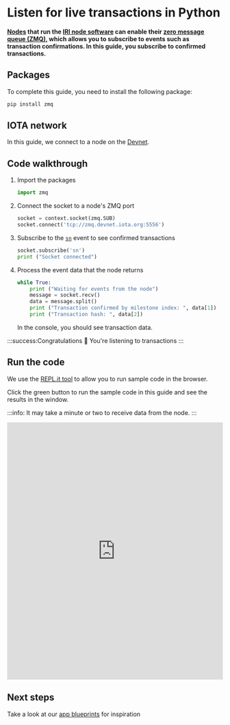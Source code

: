 # Listen for live transactions in Python

**[Nodes](root://getting-started/0.1/network/nodes.md) that run the [IRI node software](root://node-software/0.1/iri/introduction/overview.md) can enable their [zero message queue (ZMQ)](https://zeromq.org/), which allows you to subscribe to events such as transaction confirmations. In this guide, you subscribe to confirmed transactions.**

## Packages

To complete this guide, you need to install the following package:

```bash
pip install zmq
```

## IOTA network

In this guide, we connect to a node on the [Devnet](root://getting-started/0.1/network/iota-networks.md#devnet).

## Code walkthrough

1. Import the packages

    ```python
    import zmq
    ```

2. Connect the socket to a node's ZMQ port

    ```python
	socket = context.socket(zmq.SUB)
    socket.connect('tcp://zmq.devnet.iota.org:5556')
    ```

3. Subscribe to the [`sn`](root://node-software/0.1/iri/references/zmq-events.md) event to see confirmed transactions

    ```python
    socket.subscribe('sn')
    print ("Socket connected")
    ```

4. Process the event data that the node returns

    ```python
    while True:
        print ("Waiting for events from the node")
        message = socket.recv()
        data = message.split()
        print ("Transaction confirmed by milestone index: ", data[1])
        print ("Transaction hash: ", data[2])
    ```

    In the console, you should see transaction data.

:::success:Congratulations :tada:
You're listening to transactions
:::

## Run the code

We use the [REPL.it tool](https://repl.it) to allow you to run sample code in the browser.

Click the green button to run the sample code in this guide and see the results in the window.

:::info:
It may take a minute or two to receive data from the node.
:::

<iframe height="600px" width="100%" src="https://repl.it/@jake91/ZMQ-example-Python?lite=true" scrolling="no" frameborder="no" allowtransparency="true" allowfullscreen="true" sandbox="allow-forms allow-pointer-lock allow-popups allow-same-origin allow-scripts allow-modals"></iframe>

## Next steps

Take a look at our [app blueprints](root://blueprints/0.1/introduction/overview.md) for inspiration
